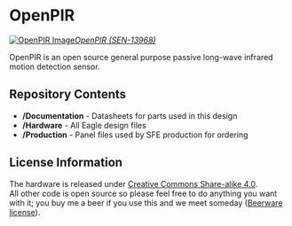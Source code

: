 OpenPIR
==========

[![OpenPIR
Image](https://cdn.sparkfun.com/assets/parts/1/1/7/0/6/13968-01.jpg)*OpenPIR
(SEN-13968)*](https://www.sparkfun.com/products/13968)

OpenPIR is an open source general purpose passive long-wave infrared motion 
detection sensor.

Repository Contents
-------------------
* **/Documentation** - Datasheets for parts used in this design
* **/Hardware** - All Eagle design files
* **/Production** - Panel files used by SFE production for ordering

License Information
-------------------
The hardware is released under [Creative Commons Share-alike
4.0](http://creativecommons.org/licenses/by-sa/4.0/).  
All other code is open source so please feel free to do anything you want with
it; you buy me a beer if you use this and we meet someday ([Beerware
license](http://en.wikipedia.org/wiki/Beerware)).
